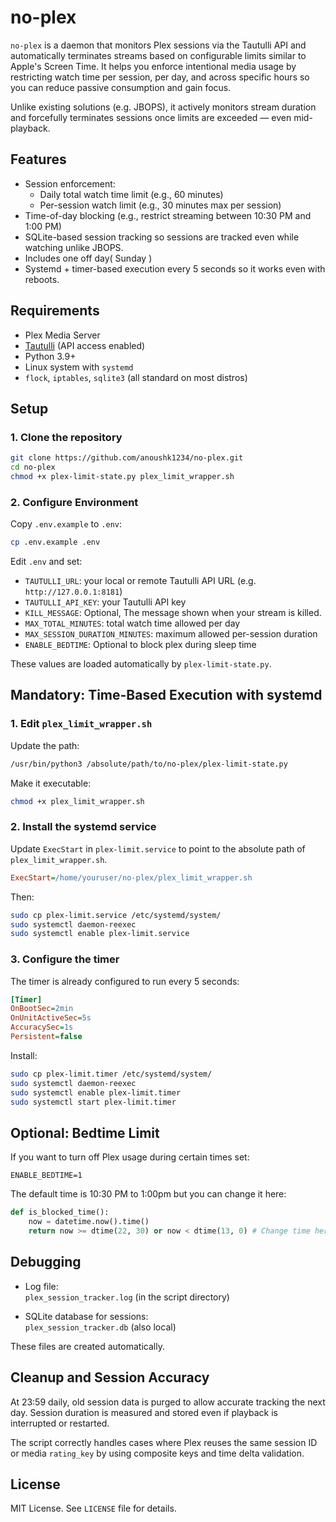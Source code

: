 # no-plex

`no-plex` is a daemon that monitors Plex sessions via the Tautulli API and automatically terminates streams based on configurable limits similar to Apple's Screen Time. It helps you enforce intentional media usage by restricting watch time per session, per day, and across specific hours so you can reduce passive consumption and gain focus.

Unlike existing solutions (e.g. JBOPS), it actively monitors stream duration and forcefully terminates sessions once limits are exceeded — even mid-playback.

## Features

- Session enforcement:
  - Daily total watch time limit (e.g., 60 minutes)
  - Per-session watch limit (e.g., 30 minutes max per session)
- Time-of-day blocking (e.g., restrict streaming between 10:30 PM and 1:00 PM)
- SQLite-based session tracking so sessions are tracked even while watching unlike JBOPS.
- Includes one off day( Sunday )
- Systemd + timer-based execution every 5 seconds so it works even with reboots.

## Requirements

- Plex Media Server
- [Tautulli](https://github.com/Tautulli/Tautulli) (API access enabled)
- Python 3.9+
- Linux system with `systemd`
- `flock`, `iptables`, `sqlite3` (all standard on most distros)

## Setup

### 1. Clone the repository

```bash
git clone https://github.com/anoushk1234/no-plex.git
cd no-plex
chmod +x plex-limit-state.py plex_limit_wrapper.sh
```

### 2. Configure Environment

Copy `.env.example` to `.env`:

```bash
cp .env.example .env
```

Edit `.env` and set:

- `TAUTULLI_URL`: your local or remote Tautulli API URL (e.g. `http://127.0.0.1:8181`)
- `TAUTULLI_API_KEY`: your Tautulli API key
- `KILL_MESSAGE`: Optional, The message shown when your stream is killed.
- `MAX_TOTAL_MINUTES`: total watch time allowed per day
- `MAX_SESSION_DURATION_MINUTES`: maximum allowed per-session duration
- `ENABLE_BEDTIME`: Optional to block plex during sleep time

These values are loaded automatically by `plex-limit-state.py`.

## Mandatory: Time-Based Execution with systemd

### 1. Edit `plex_limit_wrapper.sh`

Update the path:

```bash
/usr/bin/python3 /absolute/path/to/no-plex/plex-limit-state.py
```

Make it executable:

```bash
chmod +x plex_limit_wrapper.sh
```

### 2. Install the systemd service

Update `ExecStart` in `plex-limit.service` to point to the absolute path of `plex_limit_wrapper.sh`.

```ini
ExecStart=/home/youruser/no-plex/plex_limit_wrapper.sh
```

Then:

```bash
sudo cp plex-limit.service /etc/systemd/system/
sudo systemctl daemon-reexec
sudo systemctl enable plex-limit.service
```

### 3. Configure the timer

The timer is already configured to run every 5 seconds:

```ini
[Timer]
OnBootSec=2min
OnUnitActiveSec=5s
AccuracySec=1s
Persistent=false
```

Install:

```bash
sudo cp plex-limit.timer /etc/systemd/system/
sudo systemctl daemon-reexec
sudo systemctl enable plex-limit.timer
sudo systemctl start plex-limit.timer
```

## Optional: Bedtime Limit
If you want to turn off Plex usage during certain times set:
```.env
ENABLE_BEDTIME=1
```

The default time is 10:30 PM to 1:00pm but you can change it here:
```py
def is_blocked_time():
    now = datetime.now().time()
    return now >= dtime(22, 30) or now < dtime(13, 0) # Change time here
```

## Debugging

- Log file:  
  `plex_session_tracker.log` (in the script directory)

- SQLite database for sessions:  
  `plex_session_tracker.db` (also local)

These files are created automatically.

## Cleanup and Session Accuracy

At 23:59 daily, old session data is purged to allow accurate tracking the next day. Session duration is measured and stored even if playback is interrupted or restarted. 

The script correctly handles cases where Plex reuses the same session ID or media `rating_key` by using composite keys and time delta validation.

## License

MIT License. See `LICENSE` file for details.

